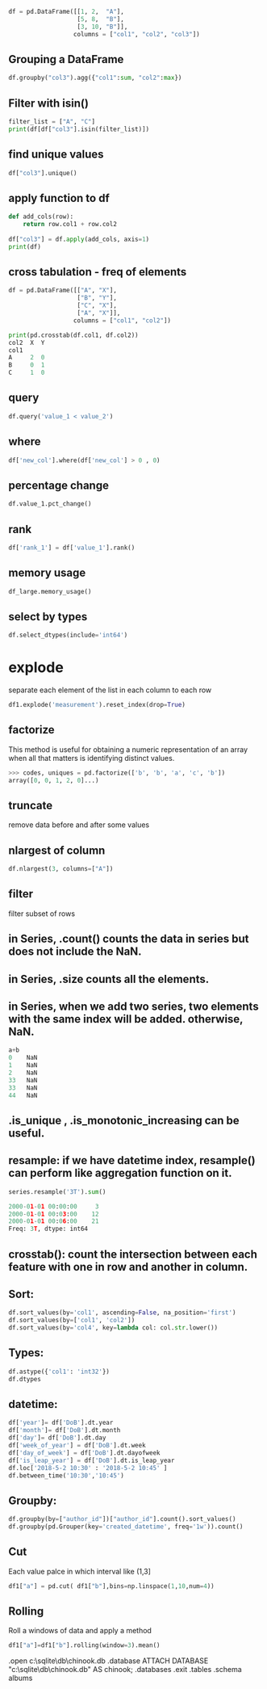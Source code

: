 ```python
df = pd.DataFrame([[1, 2,  "A"], 
                   [5, 8,  "B"], 
                   [3, 10, "B"]], 
                  columns = ["col1", "col2", "col3"])
```               
                  
## Grouping a DataFrame
```python
df.groupby("col3").agg({"col1":sum, "col2":max})
```

## Filter with isin()
```python
filter_list = ["A", "C"]
print(df[df["col3"].isin(filter_list)])
```

## find unique values
```python
df["col3"].unique()
```

## apply function to df
```python
def add_cols(row):
    return row.col1 + row.col2
                  
df["col3"] = df.apply(add_cols, axis=1)
print(df)
```


## cross tabulation - freq of elements
```python
df = pd.DataFrame([["A", "X"], 
                   ["B", "Y"], 
                   ["C", "X"],
                   ["A", "X"]], 
                  columns = ["col1", "col2"])

print(pd.crosstab(df.col1, df.col2))
col2  X  Y
col1      
A     2  0
B     0  1
C     1  0
```

## query
```python
df.query('value_1 < value_2')
```

## where
```python
df['new_col'].where(df['new_col'] > 0 , 0)
```

## percentage change
```python
df.value_1.pct_change()
```

## rank
```python
df['rank_1'] = df['value_1'].rank()
```

## memory usage
```python
df_large.memory_usage()
```

## select by types
```python
df.select_dtypes(include='int64')
```

# explode
separate each element of the list in each column to each row
```python
df1.explode('measurement').reset_index(drop=True)
```

## factorize
This method is useful for obtaining a numeric representation of an array when all that matters is identifying distinct values. 
```python
>>> codes, uniques = pd.factorize(['b', 'b', 'a', 'c', 'b'])
array([0, 0, 1, 2, 0]...)
```

## truncate
remove data before and after some values


## nlargest of column
```python
df.nlargest(3, columns=["A"])
```

## filter
filter subset of rows

## in Series, .count() counts the data in series but does not include the NaN.

## in Series, .size counts all the elements.

## in Series, when we add two series, two elements with the same index will be added. otherwise, NaN.
```python
a+b
0    NaN
1    NaN
2    NaN
33   NaN
33   NaN
44   NaN
```

## .is_unique , .is_monotonic_increasing can be useful.

## resample: if we have datetime index, resample() can perform like aggregation function on it.

```python
series.resample('3T').sum()

2000-01-01 00:00:00     3
2000-01-01 00:03:00    12
2000-01-01 00:06:00    21
Freq: 3T, dtype: int64
```

## crosstab(): count the intersection between each feature with one in row and another in column.


## Sort:
```python
df.sort_values(by='col1', ascending=False, na_position='first')
df.sort_values(by=['col1', 'col2'])
df.sort_values(by='col4', key=lambda col: col.str.lower())
```

## Types:
```python
df.astype({'col1': 'int32'})
df.dtypes
```

## datetime:
```python
df['year']= df['DoB'].dt.year
df['month']= df['DoB'].dt.month
df['day']= df['DoB'].dt.day
df['week_of_year'] = df['DoB'].dt.week
df['day_of_week'] = df['DoB'].dt.dayofweek
df['is_leap_year'] = df['DoB'].dt.is_leap_year
df.loc['2018-5-2 10:30' : '2018-5-2 10:45' ]
df.between_time('10:30','10:45')
```


## Groupby:
```python
df.groupby(by=["author_id"])["author_id"].count().sort_values()
df.groupby(pd.Grouper(key='created_datetime', freq='1w')).count()
```

## Cut
Each value palce in which interval like (1,3]

```python
df1["a"] = pd.cut( df1["b"],bins=np.linspace(1,10,num=4))
```

## Rolling
Roll a windows of data and apply a method

```python
df1["a"]=df1["b"].rolling(window=3).mean()
```

.open c:\sqlite\db\chinook.db
.database
ATTACH DATABASE "c:\sqlite\db\chinook.db" AS chinook;
.databases
.exit
.tables
.schema albums

